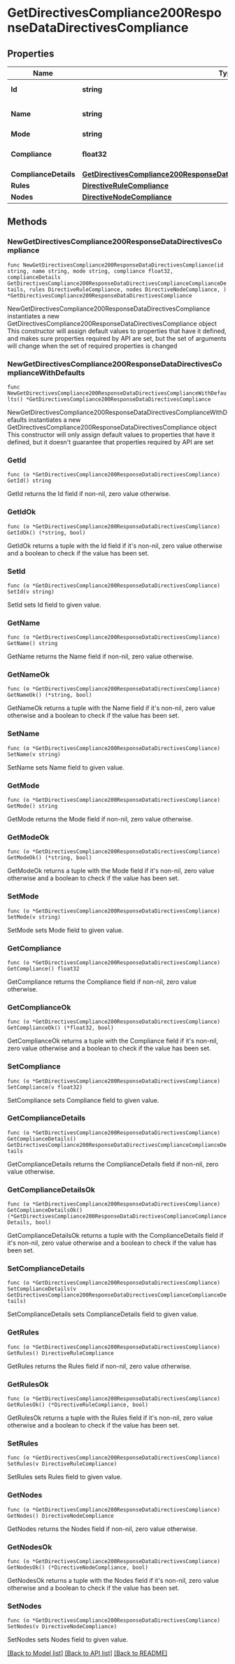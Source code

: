 # GetDirectivesCompliance200ResponseDataDirectivesCompliance

## Properties

Name | Type | Description | Notes
------------ | ------------- | ------------- | -------------
**Id** | **string** | id of the directive | 
**Name** | **string** | Name of the directive | 
**Mode** | **string** |  | 
**Compliance** | **float32** | Directive compliance level | 
**ComplianceDetails** | [**GetDirectivesCompliance200ResponseDataDirectivesComplianceComplianceDetails**](GetDirectivesCompliance200ResponseDataDirectivesComplianceComplianceDetails.md) |  | 
**Rules** | [**DirectiveRuleCompliance**](DirectiveRuleCompliance.md) |  | 
**Nodes** | [**DirectiveNodeCompliance**](DirectiveNodeCompliance.md) |  | 

## Methods

### NewGetDirectivesCompliance200ResponseDataDirectivesCompliance

`func NewGetDirectivesCompliance200ResponseDataDirectivesCompliance(id string, name string, mode string, compliance float32, complianceDetails GetDirectivesCompliance200ResponseDataDirectivesComplianceComplianceDetails, rules DirectiveRuleCompliance, nodes DirectiveNodeCompliance, ) *GetDirectivesCompliance200ResponseDataDirectivesCompliance`

NewGetDirectivesCompliance200ResponseDataDirectivesCompliance instantiates a new GetDirectivesCompliance200ResponseDataDirectivesCompliance object
This constructor will assign default values to properties that have it defined,
and makes sure properties required by API are set, but the set of arguments
will change when the set of required properties is changed

### NewGetDirectivesCompliance200ResponseDataDirectivesComplianceWithDefaults

`func NewGetDirectivesCompliance200ResponseDataDirectivesComplianceWithDefaults() *GetDirectivesCompliance200ResponseDataDirectivesCompliance`

NewGetDirectivesCompliance200ResponseDataDirectivesComplianceWithDefaults instantiates a new GetDirectivesCompliance200ResponseDataDirectivesCompliance object
This constructor will only assign default values to properties that have it defined,
but it doesn't guarantee that properties required by API are set

### GetId

`func (o *GetDirectivesCompliance200ResponseDataDirectivesCompliance) GetId() string`

GetId returns the Id field if non-nil, zero value otherwise.

### GetIdOk

`func (o *GetDirectivesCompliance200ResponseDataDirectivesCompliance) GetIdOk() (*string, bool)`

GetIdOk returns a tuple with the Id field if it's non-nil, zero value otherwise
and a boolean to check if the value has been set.

### SetId

`func (o *GetDirectivesCompliance200ResponseDataDirectivesCompliance) SetId(v string)`

SetId sets Id field to given value.


### GetName

`func (o *GetDirectivesCompliance200ResponseDataDirectivesCompliance) GetName() string`

GetName returns the Name field if non-nil, zero value otherwise.

### GetNameOk

`func (o *GetDirectivesCompliance200ResponseDataDirectivesCompliance) GetNameOk() (*string, bool)`

GetNameOk returns a tuple with the Name field if it's non-nil, zero value otherwise
and a boolean to check if the value has been set.

### SetName

`func (o *GetDirectivesCompliance200ResponseDataDirectivesCompliance) SetName(v string)`

SetName sets Name field to given value.


### GetMode

`func (o *GetDirectivesCompliance200ResponseDataDirectivesCompliance) GetMode() string`

GetMode returns the Mode field if non-nil, zero value otherwise.

### GetModeOk

`func (o *GetDirectivesCompliance200ResponseDataDirectivesCompliance) GetModeOk() (*string, bool)`

GetModeOk returns a tuple with the Mode field if it's non-nil, zero value otherwise
and a boolean to check if the value has been set.

### SetMode

`func (o *GetDirectivesCompliance200ResponseDataDirectivesCompliance) SetMode(v string)`

SetMode sets Mode field to given value.


### GetCompliance

`func (o *GetDirectivesCompliance200ResponseDataDirectivesCompliance) GetCompliance() float32`

GetCompliance returns the Compliance field if non-nil, zero value otherwise.

### GetComplianceOk

`func (o *GetDirectivesCompliance200ResponseDataDirectivesCompliance) GetComplianceOk() (*float32, bool)`

GetComplianceOk returns a tuple with the Compliance field if it's non-nil, zero value otherwise
and a boolean to check if the value has been set.

### SetCompliance

`func (o *GetDirectivesCompliance200ResponseDataDirectivesCompliance) SetCompliance(v float32)`

SetCompliance sets Compliance field to given value.


### GetComplianceDetails

`func (o *GetDirectivesCompliance200ResponseDataDirectivesCompliance) GetComplianceDetails() GetDirectivesCompliance200ResponseDataDirectivesComplianceComplianceDetails`

GetComplianceDetails returns the ComplianceDetails field if non-nil, zero value otherwise.

### GetComplianceDetailsOk

`func (o *GetDirectivesCompliance200ResponseDataDirectivesCompliance) GetComplianceDetailsOk() (*GetDirectivesCompliance200ResponseDataDirectivesComplianceComplianceDetails, bool)`

GetComplianceDetailsOk returns a tuple with the ComplianceDetails field if it's non-nil, zero value otherwise
and a boolean to check if the value has been set.

### SetComplianceDetails

`func (o *GetDirectivesCompliance200ResponseDataDirectivesCompliance) SetComplianceDetails(v GetDirectivesCompliance200ResponseDataDirectivesComplianceComplianceDetails)`

SetComplianceDetails sets ComplianceDetails field to given value.


### GetRules

`func (o *GetDirectivesCompliance200ResponseDataDirectivesCompliance) GetRules() DirectiveRuleCompliance`

GetRules returns the Rules field if non-nil, zero value otherwise.

### GetRulesOk

`func (o *GetDirectivesCompliance200ResponseDataDirectivesCompliance) GetRulesOk() (*DirectiveRuleCompliance, bool)`

GetRulesOk returns a tuple with the Rules field if it's non-nil, zero value otherwise
and a boolean to check if the value has been set.

### SetRules

`func (o *GetDirectivesCompliance200ResponseDataDirectivesCompliance) SetRules(v DirectiveRuleCompliance)`

SetRules sets Rules field to given value.


### GetNodes

`func (o *GetDirectivesCompliance200ResponseDataDirectivesCompliance) GetNodes() DirectiveNodeCompliance`

GetNodes returns the Nodes field if non-nil, zero value otherwise.

### GetNodesOk

`func (o *GetDirectivesCompliance200ResponseDataDirectivesCompliance) GetNodesOk() (*DirectiveNodeCompliance, bool)`

GetNodesOk returns a tuple with the Nodes field if it's non-nil, zero value otherwise
and a boolean to check if the value has been set.

### SetNodes

`func (o *GetDirectivesCompliance200ResponseDataDirectivesCompliance) SetNodes(v DirectiveNodeCompliance)`

SetNodes sets Nodes field to given value.



[[Back to Model list]](../README.md#documentation-for-models) [[Back to API list]](../README.md#documentation-for-api-endpoints) [[Back to README]](../README.md)


